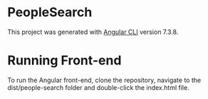 # PeopleSearch

This project was generated with [Angular CLI](https://github.com/angular/angular-cli) version 7.3.8.

# Running Front-end

To run the Angular front-end, clone the repository, navigate to the dist/people-search folder and double-click the index.html file.


